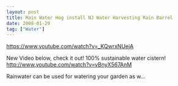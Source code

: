 ```yaml
---
layout: post
title: Rain Water Hog install NJ Water Harvesting Rain Barrel
date: 2008-01-29
tag: ["Water"]
---
```


https://www.youtube.com/watch?v=_KQwrxNUejA  

New Video below, check it out! 100% sustainable water cistern! http://www.youtube.com/watch?v=vBnyX567AnM

Rainwater can be used for watering your garden as w...